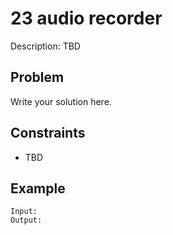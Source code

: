 # 23 audio recorder

Description: TBD

## Problem

Write your solution here.

## Constraints

- TBD

## Example

```
Input:
Output:
```
